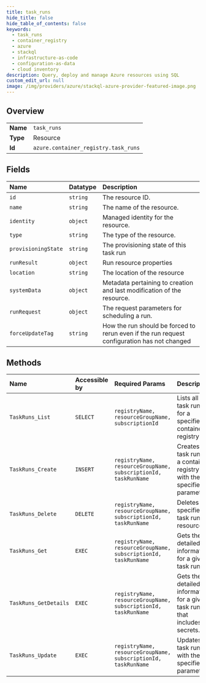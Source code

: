 ```yaml
---
title: task_runs
hide_title: false
hide_table_of_contents: false
keywords:
  - task_runs
  - container_registry
  - azure    
  - stackql
  - infrastructure-as-code
  - configuration-as-data
  - cloud inventory
description: Query, deploy and manage Azure resources using SQL
custom_edit_url: null
image: /img/providers/azure/stackql-azure-provider-featured-image.png
---
```

  
    

## Overview
<table><tbody>
<tr><td><b>Name</b></td><td><code>task_runs</code></td></tr>
<tr><td><b>Type</b></td><td>Resource</td></tr>
<tr><td><b>Id</b></td><td><code>azure.container_registry.task_runs</code></td></tr>
</tbody></table>

## Fields
| Name | Datatype | Description |
|:-----|:---------|:------------|
| `id` | `string` | The resource ID. |
| `name` | `string` | The name of the resource. |
| `identity` | `object` | Managed identity for the resource. |
| `type` | `string` | The type of the resource. |
| `provisioningState` | `string` | The provisioning state of this task run |
| `runResult` | `object` | Run resource properties |
| `location` | `string` | The location of the resource |
| `systemData` | `object` | Metadata pertaining to creation and last modification of the resource. |
| `runRequest` | `object` | The request parameters for scheduling a run. |
| `forceUpdateTag` | `string` | How the run should be forced to rerun even if the run request configuration has not changed |
## Methods
| Name | Accessible by | Required Params | Description |
|:-----|:--------------|:----------------|:------------|
| `TaskRuns_List` | `SELECT` | `registryName, resourceGroupName, subscriptionId` | Lists all the task runs for a specified container registry. |
| `TaskRuns_Create` | `INSERT` | `registryName, resourceGroupName, subscriptionId, taskRunName` | Creates a task run for a container registry with the specified parameters. |
| `TaskRuns_Delete` | `DELETE` | `registryName, resourceGroupName, subscriptionId, taskRunName` | Deletes a specified task run resource. |
| `TaskRuns_Get` | `EXEC` | `registryName, resourceGroupName, subscriptionId, taskRunName` | Gets the detailed information for a given task run. |
| `TaskRuns_GetDetails` | `EXEC` | `registryName, resourceGroupName, subscriptionId, taskRunName` | Gets the detailed information for a given task run that includes all secrets. |
| `TaskRuns_Update` | `EXEC` | `registryName, resourceGroupName, subscriptionId, taskRunName` | Updates a task run with the specified parameters. |
